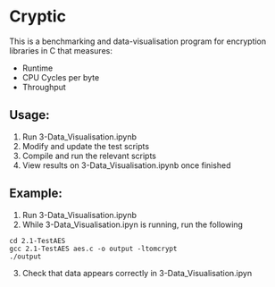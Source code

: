 # Cryptic

This is a benchmarking and data-visualisation program for encryption libraries in C that measures:
- Runtime
- CPU Cycles per byte
- Throughput

## Usage:
1. Run 3-Data_Visualisation.ipynb
2. Modify and update the test scripts
3. Compile and run the relevant scripts
4. View results on 3-Data_Visualisation.ipynb once finished

## Example:
1. Run 3-Data_Visualisation.ipynb
2. While 3-Data_Visualisation.ipyn is running, run the following
```
cd 2.1-TestAES
gcc 2.1-TestAES aes.c -o output -ltomcrypt
./output
```
3. Check that data appears correctly in 3-Data_Visualisation.ipyn
